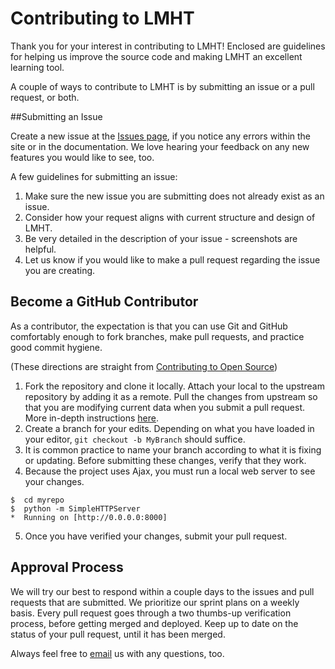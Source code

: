 # Contributing to LMHT

Thank you for your interest in contributing to LMHT! Enclosed are guidelines for helping us improve the source code and making LMHT an excellent learning tool.

A couple of ways to contribute to LMHT is by submitting an issue or a pull request, or both.

##Submitting an Issue

Create a new issue at the [Issues page], if you notice any errors within the site or in the documentation.  We love hearing your feedback on any new features you would like to see, too.  

A few guidelines for submitting an issue:

1. Make sure the new issue you are submitting does not already exist as an issue.
2. Consider how your request aligns with current structure and design of LMHT.
3. Be very detailed in the description of your issue - screenshots are helpful.
4. Let us know if you would like to make a pull request regarding the issue you are creating.

[Issues page]: https://github.com/LMHT/LMHT.github.io/issues

## Become a GitHub Contributor

As a contributor, the expectation is that you can use Git and GitHub comfortably enough to fork branches, make pull requests, and practice good commit hygiene.

(These directions are straight from [Contributing to Open Source])

1.  Fork the repository and clone it locally. Attach your local to the upstream repository by adding it as a remote. Pull the changes from upstream so that you are modifying current data when you submit a pull request. More in-depth instructions [here].
2.  Create a branch for your edits. Depending on what you have loaded in your editor, `git checkout -b MyBranch` should suffice.
3.  It is common practice to name your branch according to what it is fixing or updating. Before submitting these changes, verify that they work.
4.  Because the project uses Ajax, you must run a local web server to see your changes.

```
$  cd myrepo
$  python -m SimpleHTTPServer
*  Running on [http://0.0.0.0:8000]
```

5. Once you have verified your changes, submit your pull request.

[Contributing to Open Source]:  https://guides.github.com/activities/contributing-to-open-source/#contributing
[here]:  https://help.github.com/articles/syncing-a-fork/
[http://0.0.0.0:8000]:  (http://0.0.0.0:8000/)

## Approval Process

We will try our best to respond within a couple days to the issues and pull requests that are submitted.  We prioritize our sprint plans on a weekly basis.  Every pull request goes through a two thumbs-up verification process, before getting merged and deployed.  Keep up to date on the status of your pull request, until it has been merged.

Always feel free to [email] us with any questions, too.

[email]: mailto:lmht@adorable.io
